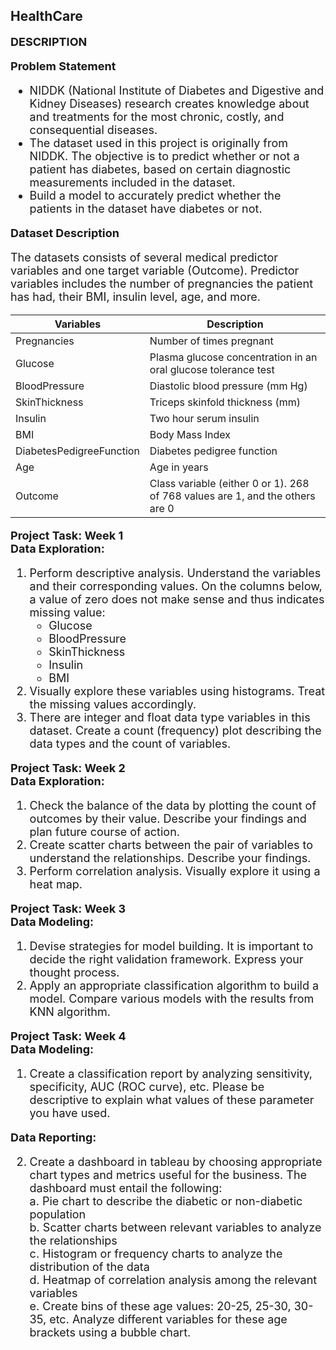 ## HealthCare
<font size="4">**DESCRIPTION**
    
**Problem Statement**
    
* NIDDK (National Institute of Diabetes and Digestive and Kidney Diseases) research creates knowledge about and treatments for the most chronic, costly, and consequential diseases.
* The dataset used in this project is originally from NIDDK. The objective is to predict whether or not a patient has diabetes, based on certain diagnostic measurements included in the dataset.
* Build a model to accurately predict whether the patients in the dataset have diabetes or not.

**Dataset Description**

The datasets consists of several medical predictor variables and one target variable (Outcome). Predictor variables includes the number of pregnancies the patient has had, their BMI, insulin level, age, and more.
    
|Variables|Description|
|---|---|
|Pregnancies|Number of times pregnant|
|Glucose|Plasma glucose concentration in an oral glucose tolerance test|
|BloodPressure|Diastolic blood pressure (mm Hg)|
|SkinThickness|Triceps skinfold thickness (mm)|
|Insulin|Two hour serum insulin|
|BMI|Body Mass Index|
|DiabetesPedigreeFunction|Diabetes pedigree function|
|Age|Age in years|
|Outcome|Class variable (either 0 or 1). 268 of 768 values are 1, and the others are 0|

**Project Task: Week 1**<br>
**Data Exploration:**<br>
1. Perform descriptive analysis. Understand the variables and their corresponding values. On the columns below, a value of zero does not make sense and thus indicates missing value:<br>
   * Glucose<br>
   * BloodPressure<br>
   * SkinThickness<br>
   * Insulin<br>
   * BMI<br>
2. Visually explore these variables using histograms. Treat the missing values accordingly.<br>
3. There are integer and float data type variables in this dataset. Create a count (frequency) plot describing the data types and the count of variables.<br>
    
**Project Task: Week 2**<br>
**Data Exploration:**<br>
1. Check the balance of the data by plotting the count of outcomes by their value. Describe your findings and plan future course of action.<br>
2. Create scatter charts between the pair of variables to understand the relationships. Describe your findings.<br>
3. Perform correlation analysis. Visually explore it using a heat map.<br>
    
**Project Task: Week 3**<br>
**Data Modeling:**<br>
1. Devise strategies for model building. It is important to decide the right validation framework. Express your thought process.<br>
2. Apply an appropriate classification algorithm to build a model. Compare various models with the results from KNN algorithm.

**Project Task: Week 4**<br>
**Data Modeling:**

1. Create a classification report by analyzing sensitivity, specificity, AUC (ROC curve), etc. Please be descriptive to explain what values of these parameter you have used.

**Data Reporting:**

2. Create a dashboard in tableau by choosing appropriate chart types and metrics useful for the business. The dashboard must entail the following:<br>
  a. Pie chart to describe the diabetic or non-diabetic population<br>
  b. Scatter charts between relevant variables to analyze the relationships<br>
  c. Histogram or frequency charts to analyze the distribution of the data<br>
  d. Heatmap of correlation analysis among the relevant variables<br>
  e. Create bins of these age values: 20-25, 25-30, 30-35, etc. Analyze different variables for these age brackets using a bubble chart.
